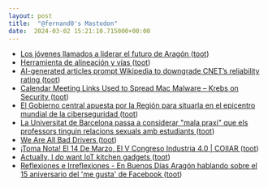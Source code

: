 ```yaml
---
layout: post
title:  "@fernand0's Mastodon"
date:  2024-03-02 15:21:10.715000+00:00
---
```

*  [Los jóvenes llamados a liderar el futuro de Aragón ](https://hoyaragon.es/noticias-economia-empresa/jovenes-futuro-aragon) ([toot](https://mastodon.social/@fernand0/112026771173173134))
*  [Herramienta de alineación y vías ](https://www.flickr.com/photos/fernand0/53529661307) ([toot](https://mastodon.social/@fernand0/112026655708119199))
*  [AI-generated articles prompt Wikipedia to downgrade CNET’s reliability rating ](https://arstechnica.com/information-technology/2024/02/wikipedia-downgrades-cnets-reliability-rating-after-ai-generated-articles) ([toot](https://mastodon.social/@fernand0/112026592606510303))
*  [Calendar Meeting Links Used to Spread Mac Malware – Krebs on Security ](https://krebsonsecurity.com/2024/02/calendar-meeting-links-used-to-spread-mac-malware) ([toot](https://mastodon.social/@fernand0/112026182697025222))
*  [El Gobierno central apuesta por la Región para situarla en el epicentro mundial de la ciberseguridad ](https://www.laopiniondemurcia.es/comunidad/2024/02/29/gobierno-nacional-espana-pedro-sanchez-centro-diseno-chips-ciberseguridad-microchips-murcia-98832434.htm) ([toot](https://mastodon.social/@fernand0/112025871030914680))
*  [La Universitat de Barcelona passa a considerar "mala praxi" que els professors tinguin relacions sexuals amb estudiants ](https://www.ara.cat/societat/educacio/relacio-sexoafectiva-alumne-professor-sera-mala-praxi_1_4952711.htm) ([toot](https://mastodon.social/@fernand0/112025635982065213))
*  [We Are All Bad Drivers ](https://www.thefp.com/p/we-are-all-bad-driver) ([toot](https://mastodon.social/@fernand0/112025400003031192))
*  [¡Toma Nota! El 14 De Marzo, El V Congreso Industria 4.0 \| COIIAR ](https://coiiar.es/agenda/v-congreso-industria-4-0) ([toot](https://mastodon.social/@fernand0/112023787305806554))
*  [Actually, I *do* want IoT kitchen gadgets ](https://shkspr.mobi/blog/2024/02/actually-i-do-want-iot-kitchen-gadgets) ([toot](https://mastodon.social/@fernand0/112021761848988257))
*  [
         Reflexiones e Irreflexiones - En Buenos Días Aragón hablando sobre el 15 aniversario del 'me gusta' de Facebook
       ](http://fernand0.blogalia.com//historias/7883) ([toot](https://mastodon.social/@fernand0/112021670425712599))
